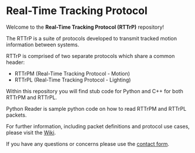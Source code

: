 # Real-Time Tracking Protocol
Welcome to the **Real-Time Tracking Protocol (RTTrP)** repository!

The RTTrP is a suite of protocols developed to transmit tracked motion information between systems.

RTTrP is comprised of two separate protocols which share a common header:

* RTTrPM (Real-Time Tracking Protocol - Motion)
* RTTrPL (Real-Time Tracking Protocol - Lighting)

Within this repository you will find stub code for Python and C++ for both RTTrPM and RTTrPL.

Python Reader is sample python code on how to read RTTrPM and RTTrPL packets.

For further information, including packet definitions and protocol use cases, please visit the [Wiki](https://rttrp.github.io/RTTrP-Wiki/).

If you have any questions or concerns please use the [contact form](https://rttrp.github.io/RTTrP-Wiki/Contact.html).